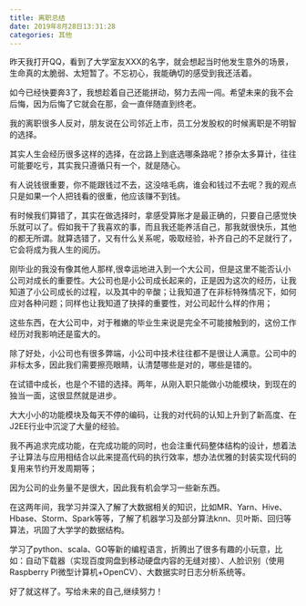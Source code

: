 ```yaml
---
title: 离职总结
date: 2019年8月28日13:31:28
categories: 其他
---
```


昨天我打开QQ，看到了大学室友XXX的名字，就会想起当时他发生意外的场景，生命真的太脆弱、太短暂了。不忘初心，我能确切的感受到我还活着。

如今已经快要奔3了，我想趁着自己还能拼动，努力去闯一闯。希望未来的我不会后悔，因为后悔了它就会在那，会一直伴随直到终老。

我的离职很多人反对，朋友说在公司邻近上市，员工分发股权的时候离职是不明智的选择。

其实人生会经历很多这样的选择，在岔路上到底选哪条路呢？掺杂太多算计，往往可能要吃亏，其实我只遵循只有一个，就是随心。

有人说钱很重要，你不能跟钱过不去，这没啥毛病，谁会和钱过不去呢？我的观点只是如果一个人把钱看的很重，他应该赚不到钱。

有时候我们算错了，其实在做选择时，拿感受算账才是最正确的，只要自己感觉快乐就可以了。假如我干了我喜欢的事，而且我还能养活自己，那我就很快乐，其他的都无所谓。就算选错了，又有什么关系呢，吸取经验，补齐自己的不足就行了，它会将成为我人生的阅历。

刚毕业的我没有像其他人那样,很幸运地进入到一个大公司，但是这里不能否认小公司对成长的重要性。大公司也是小公司成长起来的，正是因为这次的经历，让我知道了小公司成长的过程，以及其中的辛酸；让我知道了在非标特殊情况下，如何应对各种问题；同样也让我知道了抉择的重要性，对公司起什么样的作用；

这些东西，在大公司中，对于稚嫩的毕业生来说是完全不可能接触到的，这份工作经历对我影响还是蛮大的。

除了好处，小公司也有很多弊端，小公司中技术往往都不是很让人满意。公司中的非标太多，因此我们需要擦亮眼睛，认清楚哪些是对的，哪些是错的。

在试错中成长，也是个不错的选择。两年，从刚入职只能做小功能模块，到现在的独当一面，这很显然就是进步。

大大小小的功能模块及每天不停的编码，让我的对代码的认知上升到了新高度、在J2EE行业中沉淀了大量的经验。

我不再追求完成功能，在完成功能的同时，也会注重代码整体结构的设计，想着法子让算法与应用相结合以此来提高代码的执行效率，想办法优雅的封装实现代码的复用来节约开发周期等；

因为公司的业务量不是很大，因此我有机会学习一些新东西。

在这两年间，我学习并深入了解了大数据相关的知识，比如MR、Yarn、Hive、Hbase、Storm、Spark等等，了解了机器学习及部分算法knn、贝叶斯、回归等算法，巩固了大学学的数据结构。

学习了python、scala、GO等新的编程语言，折腾出了很多有趣的小玩意，比如：自动下载器（实现百度网盘到移动硬盘内容的无缝对接）、人脸识别（使用Raspberry PI微型计算机+OpenCV）、大数据实时日志分析系统等。

好了就这样了。写给未来的自己,继续努力！
